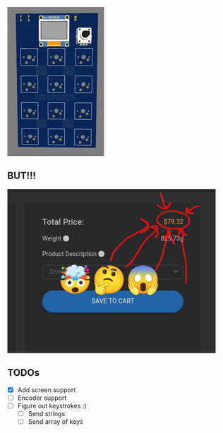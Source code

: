 ![Thing](assets/thing.gif)

## BUT!!!
![FUCK](assets/fuck.png)

## TODOs
- [x] Add screen support
- [ ] Encoder support
- [ ] Figure out keystrokes :)
  - [ ] Send strings
  - [ ] Send array of keys
